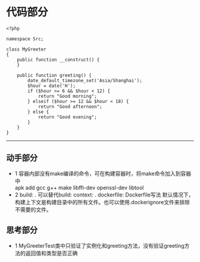 # 代码部分

```
<?php

namespace Src;

class MyGreeter
{
    public function __construct() {
    }

    public function greeting() {
        date_default_timezone_set('Asia/Shanghai');
        $hour = date('H');
        if ($hour >= 6 && $hour < 12) {
            return "Good morning";
        } elseif ($hour >= 12 && $hour < 18) {
            return "Good afternoon";
        } else {
            return "Good evening";
        }
    }
}
```

---

## 动手部分

* 1 容器内部没有make编译的命令，可在构建容器时，将make命令加入到容器中	
  apk add gcc g++ make libffi-dev openssl-dev libtool
* 2 build: . 可以替代build: context: . dockerfile: Dockerfile写法
  默认情况下，构建上下文是构建目录中的所有文件。也可以使用.dockerignore文件来排除不需要的文件。

## 思考部分

* 1 MyGreeterTest类中只验证了实例化和greeting方法，没有验证greeting方法的返回值和类型是否正确

